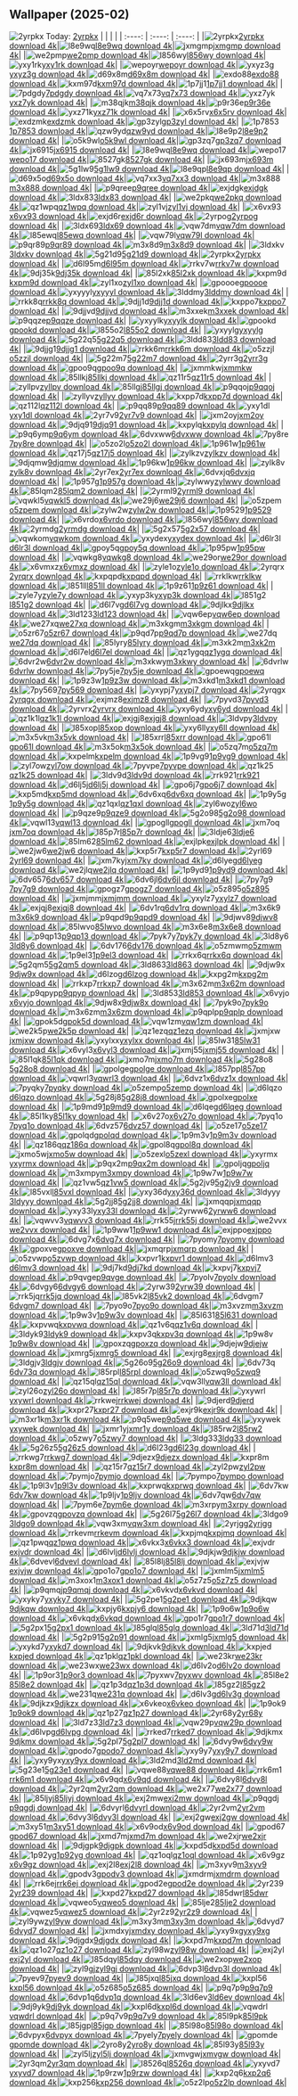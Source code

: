 ## Wallpaper (2025-02)
![2yrpkx](https://w.wallhaven.cc/full/2y/wallhaven-2yrpkx.jpg) Today: [2yrpkx](https://th.wallhaven.cc/small/2y/2yrpkx.jpg)
|      |      |      |
| :----: | :----: | :----: |
|![2yrpkx](https://th.wallhaven.cc/small/2y/2yrpkx.jpg)[2yrpkx download 4k](https://wallhaven.cc/w/2yrpkx)|![l8e9wq](https://th.wallhaven.cc/small/l8/l8e9wq.jpg)[l8e9wq download 4k](https://wallhaven.cc/w/l8e9wq)|![jxmgmp](https://th.wallhaven.cc/small/jx/jxmgmp.jpg)[jxmgmp download 4k](https://wallhaven.cc/w/jxmgmp)|
|![we2pmp](https://th.wallhaven.cc/small/we/we2pmp.jpg)[we2pmp download 4k](https://wallhaven.cc/w/we2pmp)|![l856wy](https://th.wallhaven.cc/small/l8/l856wy.jpg)[l856wy download 4k](https://wallhaven.cc/w/l856wy)|![yxy1rk](https://th.wallhaven.cc/small/yx/yxy1rk.jpg)[yxy1rk download 4k](https://wallhaven.cc/w/yxy1rk)|
|![wepoyr](https://th.wallhaven.cc/small/we/wepoyr.jpg)[wepoyr download 4k](https://wallhaven.cc/w/wepoyr)|![yxyz3g](https://th.wallhaven.cc/small/yx/yxyz3g.jpg)[yxyz3g download 4k](https://wallhaven.cc/w/yxyz3g)|![d69x8m](https://th.wallhaven.cc/small/d6/d69x8m.jpg)[d69x8m download 4k](https://wallhaven.cc/w/d69x8m)|
|![exdo88](https://th.wallhaven.cc/small/ex/exdo88.jpg)[exdo88 download 4k](https://wallhaven.cc/w/exdo88)|![kxm97d](https://th.wallhaven.cc/small/kx/kxm97d.jpg)[kxm97d download 4k](https://wallhaven.cc/w/kxm97d)|![1p7jj1](https://th.wallhaven.cc/small/1p/1p7jj1.jpg)[1p7jj1 download 4k](https://wallhaven.cc/w/1p7jj1)|
|![7pdgdy](https://th.wallhaven.cc/small/7p/7pdgdy.jpg)[7pdgdy download 4k](https://wallhaven.cc/w/7pdgdy)|![vq7x73](https://th.wallhaven.cc/small/vq/vq7x73.jpg)[vq7x73 download 4k](https://wallhaven.cc/w/vq7x73)|![yxz7yk](https://th.wallhaven.cc/small/yx/yxz7yk.jpg)[yxz7yk download 4k](https://wallhaven.cc/w/yxz7yk)|
|![m38qjk](https://th.wallhaven.cc/small/m3/m38qjk.jpg)[m38qjk download 4k](https://wallhaven.cc/w/m38qjk)|![p9r36e](https://th.wallhaven.cc/small/p9/p9r36e.jpg)[p9r36e download 4k](https://wallhaven.cc/w/p9r36e)|![yxz71k](https://th.wallhaven.cc/small/yx/yxz71k.jpg)[yxz71k download 4k](https://wallhaven.cc/w/yxz71k)|
|![x6x5rv](https://th.wallhaven.cc/small/x6/x6x5rv.jpg)[x6x5rv download 4k](https://wallhaven.cc/w/x6x5rv)|![exdzmk](https://th.wallhaven.cc/small/ex/exdzmk.jpg)[exdzmk download 4k](https://wallhaven.cc/w/exdzmk)|![gp3zyl](https://th.wallhaven.cc/small/gp/gp3zyl.jpg)[gp3zyl download 4k](https://wallhaven.cc/w/gp3zyl)|
|![1p7853](https://th.wallhaven.cc/small/1p/1p7853.jpg)[1p7853 download 4k](https://wallhaven.cc/w/1p7853)|![qzw9yd](https://th.wallhaven.cc/small/qz/qzw9yd.jpg)[qzw9yd download 4k](https://wallhaven.cc/w/qzw9yd)|![l8e9p2](https://th.wallhaven.cc/small/l8/l8e9p2.jpg)[l8e9p2 download 4k](https://wallhaven.cc/w/l8e9p2)|
|![o5k9wl](https://th.wallhaven.cc/small/o5/o5k9wl.jpg)[o5k9wl download 4k](https://wallhaven.cc/w/o5k9wl)|![gp3zq7](https://th.wallhaven.cc/small/gp/gp3zq7.jpg)[gp3zq7 download 4k](https://wallhaven.cc/w/gp3zq7)|![jx6915](https://th.wallhaven.cc/small/jx/jx6915.jpg)[jx6915 download 4k](https://wallhaven.cc/w/jx6915)|
|![l8e9wq](https://th.wallhaven.cc/small/l8/l8e9wq.jpg)[l8e9wq download 4k](https://wallhaven.cc/w/l8e9wq)|![wepo17](https://th.wallhaven.cc/small/we/wepo17.jpg)[wepo17 download 4k](https://wallhaven.cc/w/wepo17)|![8527gk](https://th.wallhaven.cc/small/85/8527gk.jpg)[8527gk download 4k](https://wallhaven.cc/w/8527gk)|
|![jx693m](https://th.wallhaven.cc/small/jx/jx693m.jpg)[jx693m download 4k](https://wallhaven.cc/w/jx693m)|![5g1lw9](https://th.wallhaven.cc/small/5g/5g1lw9.jpg)[5g1lw9 download 4k](https://wallhaven.cc/w/5g1lw9)|![l8e9qp](https://th.wallhaven.cc/small/l8/l8e9qp.jpg)[l8e9qp download 4k](https://wallhaven.cc/w/l8e9qp)|
|![d69x5o](https://th.wallhaven.cc/small/d6/d69x5o.jpg)[d69x5o download 4k](https://wallhaven.cc/w/d69x5o)|![vq7xx3](https://th.wallhaven.cc/small/vq/vq7xx3.jpg)[vq7xx3 download 4k](https://wallhaven.cc/w/vq7xx3)|![m3x888](https://th.wallhaven.cc/small/m3/m3x888.jpg)[m3x888 download 4k](https://wallhaven.cc/w/m3x888)|
|![p9qree](https://th.wallhaven.cc/small/p9/p9qree.jpg)[p9qree download 4k](https://wallhaven.cc/w/p9qree)|![exjdgk](https://th.wallhaven.cc/small/ex/exjdgk.jpg)[exjdgk download 4k](https://wallhaven.cc/w/exjdgk)|![3ldx83](https://th.wallhaven.cc/small/3l/3ldx83.jpg)[3ldx83 download 4k](https://wallhaven.cc/w/3ldx83)|
|![we2pkq](https://th.wallhaven.cc/small/we/we2pkq.jpg)[we2pkq download 4k](https://wallhaven.cc/w/we2pkq)|![qz1wpq](https://th.wallhaven.cc/small/qz/qz1wpq.jpg)[qz1wpq download 4k](https://wallhaven.cc/w/qz1wpq)|![zyl1vj](https://th.wallhaven.cc/small/zy/zyl1vj.jpg)[zyl1vj download 4k](https://wallhaven.cc/w/zyl1vj)|
|![x6vx93](https://th.wallhaven.cc/small/x6/x6vx93.jpg)[x6vx93 download 4k](https://wallhaven.cc/w/x6vx93)|![exjd6r](https://th.wallhaven.cc/small/ex/exjd6r.jpg)[exjd6r download 4k](https://wallhaven.cc/w/exjd6r)|![2yrpog](https://th.wallhaven.cc/small/2y/2yrpog.jpg)[2yrpog download 4k](https://wallhaven.cc/w/2yrpog)|
|![3ldx69](https://th.wallhaven.cc/small/3l/3ldx69.jpg)[3ldx69 download 4k](https://wallhaven.cc/w/3ldx69)|![vqw7dm](https://th.wallhaven.cc/small/vq/vqw7dm.jpg)[vqw7dm download 4k](https://wallhaven.cc/w/vqw7dm)|![l85ewq](https://th.wallhaven.cc/small/l8/l85ewq.jpg)[l85ewq download 4k](https://wallhaven.cc/w/l85ewq)|
|![vqw79l](https://th.wallhaven.cc/small/vq/vqw79l.jpg)[vqw79l download 4k](https://wallhaven.cc/w/vqw79l)|![p9qr89](https://th.wallhaven.cc/small/p9/p9qr89.jpg)[p9qr89 download 4k](https://wallhaven.cc/w/p9qr89)|![m3x8d9](https://th.wallhaven.cc/small/m3/m3x8d9.jpg)[m3x8d9 download 4k](https://wallhaven.cc/w/m3x8d9)|
|![3ldxkv](https://th.wallhaven.cc/small/3l/3ldxkv.jpg)[3ldxkv download 4k](https://wallhaven.cc/w/3ldxkv)|![5g21d9](https://th.wallhaven.cc/small/5g/5g21d9.jpg)[5g21d9 download 4k](https://wallhaven.cc/w/5g21d9)|![2yrpkx](https://th.wallhaven.cc/small/2y/2yrpkx.jpg)[2yrpkx download 4k](https://wallhaven.cc/w/2yrpkx)|
|![d6l95m](https://th.wallhaven.cc/small/d6/d6l95m.jpg)[d6l95m download 4k](https://wallhaven.cc/w/d6l95m)|![rrkv7w](https://th.wallhaven.cc/small/rr/rrkv7w.jpg)[rrkv7w download 4k](https://wallhaven.cc/w/rrkv7w)|![9dj35k](https://th.wallhaven.cc/small/9d/9dj35k.jpg)[9dj35k download 4k](https://wallhaven.cc/w/9dj35k)|
|![85l2xk](https://th.wallhaven.cc/small/85/85l2xk.jpg)[85l2xk download 4k](https://wallhaven.cc/w/85l2xk)|![kxpm9d](https://th.wallhaven.cc/small/kx/kxpm9d.jpg)[kxpm9d download 4k](https://wallhaven.cc/w/kxpm9d)|![zyl1xo](https://th.wallhaven.cc/small/zy/zyl1xo.jpg)[zyl1xo download 4k](https://wallhaven.cc/w/zyl1xo)|
|![gpoooe](https://th.wallhaven.cc/small/gp/gpoooe.jpg)[gpoooe download 4k](https://wallhaven.cc/w/gpoooe)|![yxyyyl](https://th.wallhaven.cc/small/yx/yxyyyl.jpg)[yxyyyl download 4k](https://wallhaven.cc/w/yxyyyl)|![3lddmy](https://th.wallhaven.cc/small/3l/3lddmy.jpg)[3lddmy download 4k](https://wallhaven.cc/w/3lddmy)|
|![rrkk8q](https://th.wallhaven.cc/small/rr/rrkk8q.jpg)[rrkk8q download 4k](https://wallhaven.cc/w/rrkk8q)|![9djj1d](https://th.wallhaven.cc/small/9d/9djj1d.jpg)[9djj1d download 4k](https://wallhaven.cc/w/9djj1d)|![kxppo7](https://th.wallhaven.cc/small/kx/kxppo7.jpg)[kxppo7 download 4k](https://wallhaven.cc/w/kxppo7)|
|![9djjvd](https://th.wallhaven.cc/small/9d/9djjvd.jpg)[9djjvd download 4k](https://wallhaven.cc/w/9djjvd)|![m3xxek](https://th.wallhaven.cc/small/m3/m3xxek.jpg)[m3xxek download 4k](https://wallhaven.cc/w/m3xxek)|![p9qqze](https://th.wallhaven.cc/small/p9/p9qqze.jpg)[p9qqze download 4k](https://wallhaven.cc/w/p9qqze)|
|![yxyylk](https://th.wallhaven.cc/small/yx/yxyylk.jpg)[yxyylk download 4k](https://wallhaven.cc/w/yxyylk)|![gpookd](https://th.wallhaven.cc/small/gp/gpookd.jpg)[gpookd download 4k](https://wallhaven.cc/w/gpookd)|![l855o2](https://th.wallhaven.cc/small/l8/l855o2.jpg)[l855o2 download 4k](https://wallhaven.cc/w/l855o2)|
|![yxyylg](https://th.wallhaven.cc/small/yx/yxyylg.jpg)[yxyylg download 4k](https://wallhaven.cc/w/yxyylg)|![5g22q5](https://th.wallhaven.cc/small/5g/5g22q5.jpg)[5g22q5 download 4k](https://wallhaven.cc/w/5g22q5)|![3ldd83](https://th.wallhaven.cc/small/3l/3ldd83.jpg)[3ldd83 download 4k](https://wallhaven.cc/w/3ldd83)|
|![9djjg1](https://th.wallhaven.cc/small/9d/9djjg1.jpg)[9djjg1 download 4k](https://wallhaven.cc/w/9djjg1)|![rrkk6m](https://th.wallhaven.cc/small/rr/rrkk6m.jpg)[rrkk6m download 4k](https://wallhaven.cc/w/rrkk6m)|![o5zzjl](https://th.wallhaven.cc/small/o5/o5zzjl.jpg)[o5zzjl download 4k](https://wallhaven.cc/w/o5zzjl)|
|![5g22m7](https://th.wallhaven.cc/small/5g/5g22m7.jpg)[5g22m7 download 4k](https://wallhaven.cc/w/5g22m7)|![2yrr3g](https://th.wallhaven.cc/small/2y/2yrr3g.jpg)[2yrr3g download 4k](https://wallhaven.cc/w/2yrr3g)|![gpoo9q](https://th.wallhaven.cc/small/gp/gpoo9q.jpg)[gpoo9q download 4k](https://wallhaven.cc/w/gpoo9q)|
|![jxmmkw](https://th.wallhaven.cc/small/jx/jxmmkw.jpg)[jxmmkw download 4k](https://wallhaven.cc/w/jxmmkw)|![85llkj](https://th.wallhaven.cc/small/85/85llkj.jpg)[85llkj download 4k](https://wallhaven.cc/w/85llkj)|![qz11r5](https://th.wallhaven.cc/small/qz/qz11r5.jpg)[qz11r5 download 4k](https://wallhaven.cc/w/qz11r5)|
|![zyllpv](https://th.wallhaven.cc/small/zy/zyllpv.jpg)[zyllpv download 4k](https://wallhaven.cc/w/zyllpv)|![85llgj](https://th.wallhaven.cc/small/85/85llgj.jpg)[85llgj download 4k](https://wallhaven.cc/w/85llgj)|![p9qqoj](https://th.wallhaven.cc/small/p9/p9qqoj.jpg)[p9qqoj download 4k](https://wallhaven.cc/w/p9qqoj)|
|![zyllyv](https://th.wallhaven.cc/small/zy/zyllyv.jpg)[zyllyv download 4k](https://wallhaven.cc/w/zyllyv)|![kxpp7d](https://th.wallhaven.cc/small/kx/kxpp7d.jpg)[kxpp7d download 4k](https://wallhaven.cc/w/kxpp7d)|![qz112l](https://th.wallhaven.cc/small/qz/qz112l.jpg)[qz112l download 4k](https://wallhaven.cc/w/qz112l)|
|![p9qq89](https://th.wallhaven.cc/small/p9/p9qq89.jpg)[p9qq89 download 4k](https://wallhaven.cc/w/p9qq89)|![yxy1dl](https://th.wallhaven.cc/small/yx/yxy1dl.jpg)[yxy1dl download 4k](https://wallhaven.cc/w/yxy1dl)|![2yr7v9](https://th.wallhaven.cc/small/2y/2yr7v9.jpg)[2yr7v9 download 4k](https://wallhaven.cc/w/2yr7v9)|
|![jxm2oy](https://th.wallhaven.cc/small/jx/jxm2oy.jpg)[jxm2oy download 4k](https://wallhaven.cc/w/jxm2oy)|![9djq91](https://th.wallhaven.cc/small/9d/9djq91.jpg)[9djq91 download 4k](https://wallhaven.cc/w/9djq91)|![kxpylq](https://th.wallhaven.cc/small/kx/kxpylq.jpg)[kxpylq download 4k](https://wallhaven.cc/w/kxpylq)|
|![p9q6ym](https://th.wallhaven.cc/small/p9/p9q6ym.jpg)[p9q6ym download 4k](https://wallhaven.cc/w/p9q6ym)|![6dvxww](https://th.wallhaven.cc/small/6d/6dvxww.jpg)[6dvxww download 4k](https://wallhaven.cc/w/6dvxww)|![7py8re](https://th.wallhaven.cc/small/7p/7py8re.jpg)[7py8re download 4k](https://wallhaven.cc/w/7py8re)|
|![o5zo2l](https://th.wallhaven.cc/small/o5/o5zo2l.jpg)[o5zo2l download 4k](https://wallhaven.cc/w/o5zo2l)|![1p961w](https://th.wallhaven.cc/small/1p/1p961w.jpg)[1p961w download 4k](https://wallhaven.cc/w/1p961w)|![qz17j5](https://th.wallhaven.cc/small/qz/qz17j5.jpg)[qz17j5 download 4k](https://wallhaven.cc/w/qz17j5)|
|![zylkzv](https://th.wallhaven.cc/small/zy/zylkzv.jpg)[zylkzv download 4k](https://wallhaven.cc/w/zylkzv)|![9djqmw](https://th.wallhaven.cc/small/9d/9djqmw.jpg)[9djqmw download 4k](https://wallhaven.cc/w/9djqmw)|![1p96kw](https://th.wallhaven.cc/small/1p/1p96kw.jpg)[1p96kw download 4k](https://wallhaven.cc/w/1p96kw)|
|![zylk8v](https://th.wallhaven.cc/small/zy/zylk8v.jpg)[zylk8v download 4k](https://wallhaven.cc/w/zylk8v)|![2yr7ex](https://th.wallhaven.cc/small/2y/2yr7ex.jpg)[2yr7ex download 4k](https://wallhaven.cc/w/2yr7ex)|![6dvxjq](https://th.wallhaven.cc/small/6d/6dvxjq.jpg)[6dvxjq download 4k](https://wallhaven.cc/w/6dvxjq)|
|![1p957g](https://th.wallhaven.cc/small/1p/1p957g.jpg)[1p957g download 4k](https://wallhaven.cc/w/1p957g)|![zylwwy](https://th.wallhaven.cc/small/zy/zylwwy.jpg)[zylwwy download 4k](https://wallhaven.cc/w/zylwwy)|![85lqm2](https://th.wallhaven.cc/small/85/85lqm2.jpg)[85lqm2 download 4k](https://wallhaven.cc/w/85lqm2)|
|![2yrml9](https://th.wallhaven.cc/small/2y/2yrml9.jpg)[2yrml9 download 4k](https://wallhaven.cc/w/2yrml9)|![vqwkl5](https://th.wallhaven.cc/small/vq/vqwkl5.jpg)[vqwkl5 download 4k](https://wallhaven.cc/w/vqwkl5)|![we29j6](https://th.wallhaven.cc/small/we/we29j6.jpg)[we29j6 download 4k](https://wallhaven.cc/w/we29j6)|
|![o5zpem](https://th.wallhaven.cc/small/o5/o5zpem.jpg)[o5zpem download 4k](https://wallhaven.cc/w/o5zpem)|![zylw2w](https://th.wallhaven.cc/small/zy/zylw2w.jpg)[zylw2w download 4k](https://wallhaven.cc/w/zylw2w)|![1p9529](https://th.wallhaven.cc/small/1p/1p9529.jpg)[1p9529 download 4k](https://wallhaven.cc/w/1p9529)|
|![x6vrdo](https://th.wallhaven.cc/small/x6/x6vrdo.jpg)[x6vrdo download 4k](https://wallhaven.cc/w/x6vrdo)|![l856wy](https://th.wallhaven.cc/small/l8/l856wy.jpg)[l856wy download 4k](https://wallhaven.cc/w/l856wy)|![2yrmdg](https://th.wallhaven.cc/small/2y/2yrmdg.jpg)[2yrmdg download 4k](https://wallhaven.cc/w/2yrmdg)|
|![5g2x57](https://th.wallhaven.cc/small/5g/5g2x57.jpg)[5g2x57 download 4k](https://wallhaven.cc/w/5g2x57)|![vqwkom](https://th.wallhaven.cc/small/vq/vqwkom.jpg)[vqwkom download 4k](https://wallhaven.cc/w/vqwkom)|![yxydex](https://th.wallhaven.cc/small/yx/yxydex.jpg)[yxydex download 4k](https://wallhaven.cc/w/yxydex)|
|![d6lr3l](https://th.wallhaven.cc/small/d6/d6lr3l.jpg)[d6lr3l download 4k](https://wallhaven.cc/w/d6lr3l)|![gpoy5q](https://th.wallhaven.cc/small/gp/gpoy5q.jpg)[gpoy5q download 4k](https://wallhaven.cc/w/gpoy5q)|![1p95pw](https://th.wallhaven.cc/small/1p/1p95pw.jpg)[1p95pw download 4k](https://wallhaven.cc/w/1p95pw)|
|![vqwkg8](https://th.wallhaven.cc/small/vq/vqwkg8.jpg)[vqwkg8 download 4k](https://wallhaven.cc/w/vqwkg8)|![we29or](https://th.wallhaven.cc/small/we/we29or.jpg)[we29or download 4k](https://wallhaven.cc/w/we29or)|![x6vmxz](https://th.wallhaven.cc/small/x6/x6vmxz.jpg)[x6vmxz download 4k](https://wallhaven.cc/w/x6vmxz)|
|![zyle1o](https://th.wallhaven.cc/small/zy/zyle1o.jpg)[zyle1o download 4k](https://wallhaven.cc/w/zyle1o)|![2yrqrx](https://th.wallhaven.cc/small/2y/2yrqrx.jpg)[2yrqrx download 4k](https://wallhaven.cc/w/2yrqrx)|![kxpqpd](https://th.wallhaven.cc/small/kx/kxpqpd.jpg)[kxpqpd download 4k](https://wallhaven.cc/w/kxpqpd)|
|![rrklkw](https://th.wallhaven.cc/small/rr/rrklkw.jpg)[rrklkw download 4k](https://wallhaven.cc/w/rrklkw)|![l851ll](https://th.wallhaven.cc/small/l8/l851ll.jpg)[l851ll download 4k](https://wallhaven.cc/w/l851ll)|![1p9z61](https://th.wallhaven.cc/small/1p/1p9z61.jpg)[1p9z61 download 4k](https://wallhaven.cc/w/1p9z61)|
|![zyle7y](https://th.wallhaven.cc/small/zy/zyle7y.jpg)[zyle7y download 4k](https://wallhaven.cc/w/zyle7y)|![yxyp3k](https://th.wallhaven.cc/small/yx/yxyp3k.jpg)[yxyp3k download 4k](https://wallhaven.cc/w/yxyp3k)|![l851g2](https://th.wallhaven.cc/small/l8/l851g2.jpg)[l851g2 download 4k](https://wallhaven.cc/w/l851g2)|
|![d6l7vg](https://th.wallhaven.cc/small/d6/d6l7vg.jpg)[d6l7vg download 4k](https://wallhaven.cc/w/d6l7vg)|![9djlkx](https://th.wallhaven.cc/small/9d/9djlkx.jpg)[9djlkx download 4k](https://wallhaven.cc/w/9djlkx)|![3ld123](https://th.wallhaven.cc/small/3l/3ld123.jpg)[3ld123 download 4k](https://wallhaven.cc/w/3ld123)|
|![vqw6ep](https://th.wallhaven.cc/small/vq/vqw6ep.jpg)[vqw6ep download 4k](https://wallhaven.cc/w/vqw6ep)|![we27xq](https://th.wallhaven.cc/small/we/we27xq.jpg)[we27xq download 4k](https://wallhaven.cc/w/we27xq)|![m3xkgm](https://th.wallhaven.cc/small/m3/m3xkgm.jpg)[m3xkgm download 4k](https://wallhaven.cc/w/m3xkgm)|
|![o5zr67](https://th.wallhaven.cc/small/o5/o5zr67.jpg)[o5zr67 download 4k](https://wallhaven.cc/w/o5zr67)|![p9qd7p](https://th.wallhaven.cc/small/p9/p9qd7p.jpg)[p9qd7p download 4k](https://wallhaven.cc/w/p9qd7p)|![we27dq](https://th.wallhaven.cc/small/we/we27dq.jpg)[we27dq download 4k](https://wallhaven.cc/w/we27dq)|
|![85lyry](https://th.wallhaven.cc/small/85/85lyry.jpg)[85lyry download 4k](https://wallhaven.cc/w/85lyry)|![m3xk2m](https://th.wallhaven.cc/small/m3/m3xk2m.jpg)[m3xk2m download 4k](https://wallhaven.cc/w/m3xk2m)|![d6l7el](https://th.wallhaven.cc/small/d6/d6l7el.jpg)[d6l7el download 4k](https://wallhaven.cc/w/d6l7el)|
|![qz1ygq](https://th.wallhaven.cc/small/qz/qz1ygq.jpg)[qz1ygq download 4k](https://wallhaven.cc/w/qz1ygq)|![6dvr2w](https://th.wallhaven.cc/small/6d/6dvr2w.jpg)[6dvr2w download 4k](https://wallhaven.cc/w/6dvr2w)|![m3xkwy](https://th.wallhaven.cc/small/m3/m3xkwy.jpg)[m3xkwy download 4k](https://wallhaven.cc/w/m3xkwy)|
|![6dvrlw](https://th.wallhaven.cc/small/6d/6dvrlw.jpg)[6dvrlw download 4k](https://wallhaven.cc/w/6dvrlw)|![7py5je](https://th.wallhaven.cc/small/7p/7py5je.jpg)[7py5je download 4k](https://wallhaven.cc/w/7py5je)|![gpoewq](https://th.wallhaven.cc/small/gp/gpoewq.jpg)[gpoewq download 4k](https://wallhaven.cc/w/gpoewq)|
|![1p9z3w](https://th.wallhaven.cc/small/1p/1p9z3w.jpg)[1p9z3w download 4k](https://wallhaven.cc/w/1p9z3w)|![m3xkd1](https://th.wallhaven.cc/small/m3/m3xkd1.jpg)[m3xkd1 download 4k](https://wallhaven.cc/w/m3xkd1)|![7py569](https://th.wallhaven.cc/small/7p/7py569.jpg)[7py569 download 4k](https://wallhaven.cc/w/7py569)|
|![yxypj7](https://th.wallhaven.cc/small/yx/yxypj7.jpg)[yxypj7 download 4k](https://wallhaven.cc/w/yxypj7)|![2yrqgx](https://th.wallhaven.cc/small/2y/2yrqgx.jpg)[2yrqgx download 4k](https://wallhaven.cc/w/2yrqgx)|![exjmz8](https://th.wallhaven.cc/small/ex/exjmz8.jpg)[exjmz8 download 4k](https://wallhaven.cc/w/exjmz8)|
|![7pyvd3](https://th.wallhaven.cc/small/7p/7pyvd3.jpg)[7pyvd3 download 4k](https://wallhaven.cc/w/7pyvd3)|![2yrvrx](https://th.wallhaven.cc/small/2y/2yrvrx.jpg)[2yrvrx download 4k](https://wallhaven.cc/w/2yrvrx)|![yxy6yd](https://th.wallhaven.cc/small/yx/yxy6yd.jpg)[yxy6yd download 4k](https://wallhaven.cc/w/yxy6yd)|
|![qz1k1l](https://th.wallhaven.cc/small/qz/qz1k1l.jpg)[qz1k1l download 4k](https://wallhaven.cc/w/qz1k1l)|![exjgj8](https://th.wallhaven.cc/small/ex/exjgj8.jpg)[exjgj8 download 4k](https://wallhaven.cc/w/exjgj8)|![3ldvpy](https://th.wallhaven.cc/small/3l/3ldvpy.jpg)[3ldvpy download 4k](https://wallhaven.cc/w/3ldvpy)|
|![l85xop](https://th.wallhaven.cc/small/l8/l85xop.jpg)[l85xop download 4k](https://wallhaven.cc/w/l85xop)|![yxy6ll](https://th.wallhaven.cc/small/yx/yxy6ll.jpg)[yxy6ll download 4k](https://wallhaven.cc/w/yxy6ll)|![m3x5vk](https://th.wallhaven.cc/small/m3/m3x5vk.jpg)[m3x5vk download 4k](https://wallhaven.cc/w/m3x5vk)|
|![l85xrr](https://th.wallhaven.cc/small/l8/l85xrr.jpg)[l85xrr download 4k](https://wallhaven.cc/w/l85xrr)|![gpo61l](https://th.wallhaven.cc/small/gp/gpo61l.jpg)[gpo61l download 4k](https://wallhaven.cc/w/gpo61l)|![m3x5ok](https://th.wallhaven.cc/small/m3/m3x5ok.jpg)[m3x5ok download 4k](https://wallhaven.cc/w/m3x5ok)|
|![o5zq7m](https://th.wallhaven.cc/small/o5/o5zq7m.jpg)[o5zq7m download 4k](https://wallhaven.cc/w/o5zq7m)|![kxpelm](https://th.wallhaven.cc/small/kx/kxpelm.jpg)[kxpelm download 4k](https://wallhaven.cc/w/kxpelm)|![1p9vg9](https://th.wallhaven.cc/small/1p/1p9vg9.jpg)[1p9vg9 download 4k](https://wallhaven.cc/w/1p9vg9)|
|![zyl7ow](https://th.wallhaven.cc/small/zy/zyl7ow.jpg)[zyl7ow download 4k](https://wallhaven.cc/w/zyl7ow)|![7pyvpe](https://th.wallhaven.cc/small/7p/7pyvpe.jpg)[7pyvpe download 4k](https://wallhaven.cc/w/7pyvpe)|![qz1k25](https://th.wallhaven.cc/small/qz/qz1k25.jpg)[qz1k25 download 4k](https://wallhaven.cc/w/qz1k25)|
|![3ldv9d](https://th.wallhaven.cc/small/3l/3ldv9d.jpg)[3ldv9d download 4k](https://wallhaven.cc/w/3ldv9d)|![rrk921](https://th.wallhaven.cc/small/rr/rrk921.jpg)[rrk921 download 4k](https://wallhaven.cc/w/rrk921)|![d6lj5j](https://th.wallhaven.cc/small/d6/d6lj5j.jpg)[d6lj5j download 4k](https://wallhaven.cc/w/d6lj5j)|
|![gpo6j7](https://th.wallhaven.cc/small/gp/gpo6j7.jpg)[gpo6j7 download 4k](https://wallhaven.cc/w/gpo6j7)|![kxp5md](https://th.wallhaven.cc/small/kx/kxp5md.jpg)[kxp5md download 4k](https://wallhaven.cc/w/kxp5md)|![6dv6xq](https://th.wallhaven.cc/small/6d/6dv6xq.jpg)[6dv6xq download 4k](https://wallhaven.cc/w/6dv6xq)|
|![1p9y5g](https://th.wallhaven.cc/small/1p/1p9y5g.jpg)[1p9y5g download 4k](https://wallhaven.cc/w/1p9y5g)|![qz1qxl](https://th.wallhaven.cc/small/qz/qz1qxl.jpg)[qz1qxl download 4k](https://wallhaven.cc/w/qz1qxl)|![zyl6wo](https://th.wallhaven.cc/small/zy/zyl6wo.jpg)[zyl6wo download 4k](https://wallhaven.cc/w/zyl6wo)|
|![p9qze9](https://th.wallhaven.cc/small/p9/p9qze9.jpg)[p9qze9 download 4k](https://wallhaven.cc/w/p9qze9)|![5g2o98](https://th.wallhaven.cc/small/5g/5g2o98.jpg)[5g2o98 download 4k](https://wallhaven.cc/w/5g2o98)|![vqwl13](https://th.wallhaven.cc/small/vq/vqwl13.jpg)[vqwl13 download 4k](https://wallhaven.cc/w/vqwl13)|
|![gpogll](https://th.wallhaven.cc/small/gp/gpogll.jpg)[gpogll download 4k](https://wallhaven.cc/w/gpogll)|![jxm7oq](https://th.wallhaven.cc/small/jx/jxm7oq.jpg)[jxm7oq download 4k](https://wallhaven.cc/w/jxm7oq)|![l85p7r](https://th.wallhaven.cc/small/l8/l85p7r.jpg)[l85p7r download 4k](https://wallhaven.cc/w/l85p7r)|
|![3ldje6](https://th.wallhaven.cc/small/3l/3ldje6.jpg)[3ldje6 download 4k](https://wallhaven.cc/w/3ldje6)|![85lm62](https://th.wallhaven.cc/small/85/85lm62.jpg)[85lm62 download 4k](https://wallhaven.cc/w/85lm62)|![exjlpk](https://th.wallhaven.cc/small/ex/exjlpk.jpg)[exjlpk download 4k](https://wallhaven.cc/w/exjlpk)|
|![we2jw6](https://th.wallhaven.cc/small/we/we2jw6.jpg)[we2jw6 download 4k](https://wallhaven.cc/w/we2jw6)|![kxp5r7](https://th.wallhaven.cc/small/kx/kxp5r7.jpg)[kxp5r7 download 4k](https://wallhaven.cc/w/kxp5r7)|![2yrl69](https://th.wallhaven.cc/small/2y/2yrl69.jpg)[2yrl69 download 4k](https://wallhaven.cc/w/2yrl69)|
|![jxm7ky](https://th.wallhaven.cc/small/jx/jxm7ky.jpg)[jxm7ky download 4k](https://wallhaven.cc/w/jxm7ky)|![d6lyeg](https://th.wallhaven.cc/small/d6/d6lyeg.jpg)[d6lyeg download 4k](https://wallhaven.cc/w/d6lyeg)|![we2jlq](https://th.wallhaven.cc/small/we/we2jlq.jpg)[we2jlq download 4k](https://wallhaven.cc/w/we2jlq)|
|![1p9yd9](https://th.wallhaven.cc/small/1p/1p9yd9.jpg)[1p9yd9 download 4k](https://wallhaven.cc/w/1p9yd9)|![6dv657](https://th.wallhaven.cc/small/6d/6dv657.jpg)[6dv657 download 4k](https://wallhaven.cc/w/6dv657)|![6dv6jl](https://th.wallhaven.cc/small/6d/6dv6jl.jpg)[6dv6jl download 4k](https://wallhaven.cc/w/6dv6jl)|
|![7py7g9](https://th.wallhaven.cc/small/7p/7py7g9.jpg)[7py7g9 download 4k](https://wallhaven.cc/w/7py7g9)|![gpogz7](https://th.wallhaven.cc/small/gp/gpogz7.jpg)[gpogz7 download 4k](https://wallhaven.cc/w/gpogz7)|![o5z895](https://th.wallhaven.cc/small/o5/o5z895.jpg)[o5z895 download 4k](https://wallhaven.cc/w/o5z895)|
|![jxmjmm](https://th.wallhaven.cc/small/jx/jxmjmm.jpg)[jxmjmm download 4k](https://wallhaven.cc/w/jxmjmm)|![yxylz7](https://th.wallhaven.cc/small/yx/yxylz7.jpg)[yxylz7 download 4k](https://wallhaven.cc/w/yxylz7)|![exjqj8](https://th.wallhaven.cc/small/ex/exjqj8.jpg)[exjqj8 download 4k](https://wallhaven.cc/w/exjqj8)|
|![6dv1rq](https://th.wallhaven.cc/small/6d/6dv1rq.jpg)[6dv1rq download 4k](https://wallhaven.cc/w/6dv1rq)|![m3x6k9](https://th.wallhaven.cc/small/m3/m3x6k9.jpg)[m3x6k9 download 4k](https://wallhaven.cc/w/m3x6k9)|![p9qpd9](https://th.wallhaven.cc/small/p9/p9qpd9.jpg)[p9qpd9 download 4k](https://wallhaven.cc/w/p9qpd9)|
|![9djwv8](https://th.wallhaven.cc/small/9d/9djwv8.jpg)[9djwv8 download 4k](https://wallhaven.cc/w/9djwv8)|![85lwvo](https://th.wallhaven.cc/small/85/85lwvo.jpg)[85lwvo download 4k](https://wallhaven.cc/w/85lwvo)|![m3x6e8](https://th.wallhaven.cc/small/m3/m3x6e8.jpg)[m3x6e8 download 4k](https://wallhaven.cc/w/m3x6e8)|
|![p9qp13](https://th.wallhaven.cc/small/p9/p9qp13.jpg)[p9qp13 download 4k](https://wallhaven.cc/w/p9qp13)|![7pyk7y](https://th.wallhaven.cc/small/7p/7pyk7y.jpg)[7pyk7y download 4k](https://wallhaven.cc/w/7pyk7y)|![3ld8y6](https://th.wallhaven.cc/small/3l/3ld8y6.jpg)[3ld8y6 download 4k](https://wallhaven.cc/w/3ld8y6)|
|![6dv176](https://th.wallhaven.cc/small/6d/6dv176.jpg)[6dv176 download 4k](https://wallhaven.cc/w/6dv176)|![o5zmwm](https://th.wallhaven.cc/small/o5/o5zmwm.jpg)[o5zmwm download 4k](https://wallhaven.cc/w/o5zmwm)|![1p9el3](https://th.wallhaven.cc/small/1p/1p9el3.jpg)[1p9el3 download 4k](https://wallhaven.cc/w/1p9el3)|
|![rrkx6q](https://th.wallhaven.cc/small/rr/rrkx6q.jpg)[rrkx6q download 4k](https://wallhaven.cc/w/rrkx6q)|![5g2qm5](https://th.wallhaven.cc/small/5g/5g2qm5.jpg)[5g2qm5 download 4k](https://wallhaven.cc/w/5g2qm5)|![3ld863](https://th.wallhaven.cc/small/3l/3ld863.jpg)[3ld863 download 4k](https://wallhaven.cc/w/3ld863)|
|![9djw9x](https://th.wallhaven.cc/small/9d/9djw9x.jpg)[9djw9x download 4k](https://wallhaven.cc/w/9djw9x)|![d6lzog](https://th.wallhaven.cc/small/d6/d6lzog.jpg)[d6lzog download 4k](https://wallhaven.cc/w/d6lzog)|![kxpg2m](https://th.wallhaven.cc/small/kx/kxpg2m.jpg)[kxpg2m download 4k](https://wallhaven.cc/w/kxpg2m)|
|![rrkxp7](https://th.wallhaven.cc/small/rr/rrkxp7.jpg)[rrkxp7 download 4k](https://wallhaven.cc/w/rrkxp7)|![m3x62m](https://th.wallhaven.cc/small/m3/m3x62m.jpg)[m3x62m download 4k](https://wallhaven.cc/w/m3x62m)|![p9qpyp](https://th.wallhaven.cc/small/p9/p9qpyp.jpg)[p9qpyp download 4k](https://wallhaven.cc/w/p9qpyp)|
|![3ld853](https://th.wallhaven.cc/small/3l/3ld853.jpg)[3ld853 download 4k](https://wallhaven.cc/w/3ld853)|![x6vyjo](https://th.wallhaven.cc/small/x6/x6vyjo.jpg)[x6vyjo download 4k](https://wallhaven.cc/w/x6vyjo)|![9djw8x](https://th.wallhaven.cc/small/9d/9djw8x.jpg)[9djw8x download 4k](https://wallhaven.cc/w/9djw8x)|
|![7pyk9o](https://th.wallhaven.cc/small/7p/7pyk9o.jpg)[7pyk9o download 4k](https://wallhaven.cc/w/7pyk9o)|![m3x6zm](https://th.wallhaven.cc/small/m3/m3x6zm.jpg)[m3x6zm download 4k](https://wallhaven.cc/w/m3x6zm)|![p9qplp](https://th.wallhaven.cc/small/p9/p9qplp.jpg)[p9qplp download 4k](https://wallhaven.cc/w/p9qplp)|
|![gpok5d](https://th.wallhaven.cc/small/gp/gpok5d.jpg)[gpok5d download 4k](https://wallhaven.cc/w/gpok5d)|![vqw1zm](https://th.wallhaven.cc/small/vq/vqw1zm.jpg)[vqw1zm download 4k](https://wallhaven.cc/w/vqw1zm)|![we2k5p](https://th.wallhaven.cc/small/we/we2k5p.jpg)[we2k5p download 4k](https://wallhaven.cc/w/we2k5p)|
|![qz1ezq](https://th.wallhaven.cc/small/qz/qz1ezq.jpg)[qz1ezq download 4k](https://wallhaven.cc/w/qz1ezq)|![jxmjxw](https://th.wallhaven.cc/small/jx/jxmjxw.jpg)[jxmjxw download 4k](https://wallhaven.cc/w/jxmjxw)|![yxylxx](https://th.wallhaven.cc/small/yx/yxylxx.jpg)[yxylxx download 4k](https://wallhaven.cc/w/yxylxx)|
|![85lw31](https://th.wallhaven.cc/small/85/85lw31.jpg)[85lw31 download 4k](https://wallhaven.cc/w/85lw31)|![x6vyl3](https://th.wallhaven.cc/small/x6/x6vyl3.jpg)[x6vyl3 download 4k](https://wallhaven.cc/w/x6vyl3)|![jxmj55](https://th.wallhaven.cc/small/jx/jxmj55.jpg)[jxmj55 download 4k](https://wallhaven.cc/w/jxmj55)|
|![85l1qk](https://th.wallhaven.cc/small/85/85l1qk.jpg)[85l1qk download 4k](https://wallhaven.cc/w/85l1qk)|![jxmo7m](https://th.wallhaven.cc/small/jx/jxmo7m.jpg)[jxmo7m download 4k](https://wallhaven.cc/w/jxmo7m)|![5g28o8](https://th.wallhaven.cc/small/5g/5g28o8.jpg)[5g28o8 download 4k](https://wallhaven.cc/w/5g28o8)|
|![gpolge](https://th.wallhaven.cc/small/gp/gpolge.jpg)[gpolge download 4k](https://wallhaven.cc/w/gpolge)|![l857pp](https://th.wallhaven.cc/small/l8/l857pp.jpg)[l857pp download 4k](https://wallhaven.cc/w/l857pp)|![vqwrl3](https://th.wallhaven.cc/small/vq/vqwrl3.jpg)[vqwrl3 download 4k](https://wallhaven.cc/w/vqwrl3)|
|![6dvz1x](https://th.wallhaven.cc/small/6d/6dvz1x.jpg)[6dvz1x download 4k](https://wallhaven.cc/w/6dvz1x)|![7pyqky](https://th.wallhaven.cc/small/7p/7pyqky.jpg)[7pyqky download 4k](https://wallhaven.cc/w/7pyqky)|![o5zemp](https://th.wallhaven.cc/small/o5/o5zemp.jpg)[o5zemp download 4k](https://wallhaven.cc/w/o5zemp)|
|![d6lqzo](https://th.wallhaven.cc/small/d6/d6lqzo.jpg)[d6lqzo download 4k](https://wallhaven.cc/w/d6lqzo)|![5g28j8](https://th.wallhaven.cc/small/5g/5g28j8.jpg)[5g28j8 download 4k](https://wallhaven.cc/w/5g28j8)|![gpolxe](https://th.wallhaven.cc/small/gp/gpolxe.jpg)[gpolxe download 4k](https://wallhaven.cc/w/gpolxe)|
|![1p9md9](https://th.wallhaven.cc/small/1p/1p9md9.jpg)[1p9md9 download 4k](https://wallhaven.cc/w/1p9md9)|![d6lqeg](https://th.wallhaven.cc/small/d6/d6lqeg.jpg)[d6lqeg download 4k](https://wallhaven.cc/w/d6lqeg)|![85l1ky](https://th.wallhaven.cc/small/85/85l1ky.jpg)[85l1ky download 4k](https://wallhaven.cc/w/85l1ky)|
|![x6v27o](https://th.wallhaven.cc/small/x6/x6v27o.jpg)[x6v27o download 4k](https://wallhaven.cc/w/x6v27o)|![7pyq1o](https://th.wallhaven.cc/small/7p/7pyq1o.jpg)[7pyq1o download 4k](https://wallhaven.cc/w/7pyq1o)|![6dvz57](https://th.wallhaven.cc/small/6d/6dvz57.jpg)[6dvz57 download 4k](https://wallhaven.cc/w/6dvz57)|
|![o5ze17](https://th.wallhaven.cc/small/o5/o5ze17.jpg)[o5ze17 download 4k](https://wallhaven.cc/w/o5ze17)|![gpolqd](https://th.wallhaven.cc/small/gp/gpolqd.jpg)[gpolqd download 4k](https://wallhaven.cc/w/gpolqd)|![1p9m3v](https://th.wallhaven.cc/small/1p/1p9m3v.jpg)[1p9m3v download 4k](https://wallhaven.cc/w/1p9m3v)|
|![qz186q](https://th.wallhaven.cc/small/qz/qz186q.jpg)[qz186q download 4k](https://wallhaven.cc/w/qz186q)|![gpol8q](https://th.wallhaven.cc/small/gp/gpol8q.jpg)[gpol8q download 4k](https://wallhaven.cc/w/gpol8q)|![jxmo5w](https://th.wallhaven.cc/small/jx/jxmo5w.jpg)[jxmo5w download 4k](https://wallhaven.cc/w/jxmo5w)|
|![o5zexl](https://th.wallhaven.cc/small/o5/o5zexl.jpg)[o5zexl download 4k](https://wallhaven.cc/w/o5zexl)|![yxyrmx](https://th.wallhaven.cc/small/yx/yxyrmx.jpg)[yxyrmx download 4k](https://wallhaven.cc/w/yxyrmx)|![p9qx2m](https://th.wallhaven.cc/small/p9/p9qx2m.jpg)[p9qx2m download 4k](https://wallhaven.cc/w/p9qx2m)|
|![gpoljq](https://th.wallhaven.cc/small/gp/gpoljq.jpg)[gpoljq download 4k](https://wallhaven.cc/w/gpoljq)|![m3xmpy](https://th.wallhaven.cc/small/m3/m3xmpy.jpg)[m3xmpy download 4k](https://wallhaven.cc/w/m3xmpy)|![1p9w7w](https://th.wallhaven.cc/small/1p/1p9w7w.jpg)[1p9w7w download 4k](https://wallhaven.cc/w/1p9w7w)|
|![qz1vw5](https://th.wallhaven.cc/small/qz/qz1vw5.jpg)[qz1vw5 download 4k](https://wallhaven.cc/w/qz1vw5)|![5g2jv9](https://th.wallhaven.cc/small/5g/5g2jv9.jpg)[5g2jv9 download 4k](https://wallhaven.cc/w/5g2jv9)|![l85vxl](https://th.wallhaven.cc/small/l8/l85vxl.jpg)[l85vxl download 4k](https://wallhaven.cc/w/l85vxl)|
|![yxy36d](https://th.wallhaven.cc/small/yx/yxy36d.jpg)[yxy36d download 4k](https://wallhaven.cc/w/yxy36d)|![3ldyyy](https://th.wallhaven.cc/small/3l/3ldyyy.jpg)[3ldyyy download 4k](https://wallhaven.cc/w/3ldyyy)|![5g2jj8](https://th.wallhaven.cc/small/5g/5g2jj8.jpg)[5g2jj8 download 4k](https://wallhaven.cc/w/5g2jj8)|
|![jxmqqp](https://th.wallhaven.cc/small/jx/jxmqqp.jpg)[jxmqqp download 4k](https://wallhaven.cc/w/jxmqqp)|![yxy33l](https://th.wallhaven.cc/small/yx/yxy33l.jpg)[yxy33l download 4k](https://wallhaven.cc/w/yxy33l)|![2yrww6](https://th.wallhaven.cc/small/2y/2yrww6.jpg)[2yrww6 download 4k](https://wallhaven.cc/w/2yrww6)|
|![vqwvv3](https://th.wallhaven.cc/small/vq/vqwvv3.jpg)[vqwvv3 download 4k](https://wallhaven.cc/w/vqwvv3)|![rrk55j](https://th.wallhaven.cc/small/rr/rrk55j.jpg)[rrk55j download 4k](https://wallhaven.cc/w/rrk55j)|![we2vvx](https://th.wallhaven.cc/small/we/we2vvx.jpg)[we2vvx download 4k](https://wallhaven.cc/w/we2vvx)|
|![1p9ww1](https://th.wallhaven.cc/small/1p/1p9ww1.jpg)[1p9ww1 download 4k](https://wallhaven.cc/w/1p9ww1)|![exjppo](https://th.wallhaven.cc/small/ex/exjppo.jpg)[exjppo download 4k](https://wallhaven.cc/w/exjppo)|![6dvg7x](https://th.wallhaven.cc/small/6d/6dvg7x.jpg)[6dvg7x download 4k](https://wallhaven.cc/w/6dvg7x)|
|![7pyomy](https://th.wallhaven.cc/small/7p/7pyomy.jpg)[7pyomy download 4k](https://wallhaven.cc/w/7pyomy)|![gpoxve](https://th.wallhaven.cc/small/gp/gpoxve.jpg)[gpoxve download 4k](https://wallhaven.cc/w/gpoxve)|![jxmqrp](https://th.wallhaven.cc/small/jx/jxmqrp.jpg)[jxmqrp download 4k](https://wallhaven.cc/w/jxmqrp)|
|![o5zvwp](https://th.wallhaven.cc/small/o5/o5zvwp.jpg)[o5zvwp download 4k](https://wallhaven.cc/w/o5zvwp)|![kxpvr1](https://th.wallhaven.cc/small/kx/kxpvr1.jpg)[kxpvr1 download 4k](https://wallhaven.cc/w/kxpvr1)|![d6lmv3](https://th.wallhaven.cc/small/d6/d6lmv3.jpg)[d6lmv3 download 4k](https://wallhaven.cc/w/d6lmv3)|
|![9dj7kd](https://th.wallhaven.cc/small/9d/9dj7kd.jpg)[9dj7kd download 4k](https://wallhaven.cc/w/9dj7kd)|![kxpvj7](https://th.wallhaven.cc/small/kx/kxpvj7.jpg)[kxpvj7 download 4k](https://wallhaven.cc/w/kxpvj7)|![p9qvge](https://th.wallhaven.cc/small/p9/p9qvge.jpg)[p9qvge download 4k](https://wallhaven.cc/w/p9qvge)|
|![7pyolv](https://th.wallhaven.cc/small/7p/7pyolv.jpg)[7pyolv download 4k](https://wallhaven.cc/w/7pyolv)|![6dvgy6](https://th.wallhaven.cc/small/6d/6dvgy6.jpg)[6dvgy6 download 4k](https://wallhaven.cc/w/6dvgy6)|![2yrw39](https://th.wallhaven.cc/small/2y/2yrw39.jpg)[2yrw39 download 4k](https://wallhaven.cc/w/2yrw39)|
|![rrk5jq](https://th.wallhaven.cc/small/rr/rrk5jq.jpg)[rrk5jq download 4k](https://wallhaven.cc/w/rrk5jq)|![l85vk2](https://th.wallhaven.cc/small/l8/l85vk2.jpg)[l85vk2 download 4k](https://wallhaven.cc/w/l85vk2)|![6dvgm7](https://th.wallhaven.cc/small/6d/6dvgm7.jpg)[6dvgm7 download 4k](https://wallhaven.cc/w/6dvgm7)|
|![7pyo9o](https://th.wallhaven.cc/small/7p/7pyo9o.jpg)[7pyo9o download 4k](https://wallhaven.cc/w/7pyo9o)|![m3xvzm](https://th.wallhaven.cc/small/m3/m3xvzm.jpg)[m3xvzm download 4k](https://wallhaven.cc/w/m3xvzm)|![1p9w3v](https://th.wallhaven.cc/small/1p/1p9w3v.jpg)[1p9w3v download 4k](https://wallhaven.cc/w/1p9w3v)|
|![85l631](https://th.wallhaven.cc/small/85/85l631.jpg)[85l631 download 4k](https://wallhaven.cc/w/85l631)|![kxpvwq](https://th.wallhaven.cc/small/kx/kxpvwq.jpg)[kxpvwq download 4k](https://wallhaven.cc/w/kxpvwq)|![qz1v6q](https://th.wallhaven.cc/small/qz/qz1v6q.jpg)[qz1v6q download 4k](https://wallhaven.cc/w/qz1v6q)|
|![3ldyk9](https://th.wallhaven.cc/small/3l/3ldyk9.jpg)[3ldyk9 download 4k](https://wallhaven.cc/w/3ldyk9)|![kxpv3q](https://th.wallhaven.cc/small/kx/kxpv3q.jpg)[kxpv3q download 4k](https://wallhaven.cc/w/kxpv3q)|![1p9w8v](https://th.wallhaven.cc/small/1p/1p9w8v.jpg)[1p9w8v download 4k](https://wallhaven.cc/w/1p9w8v)|
|![gpoxzq](https://th.wallhaven.cc/small/gp/gpoxzq.jpg)[gpoxzq download 4k](https://wallhaven.cc/w/gpoxzq)|![9djejw](https://th.wallhaven.cc/small/9d/9djejw.jpg)[9djejw download 4k](https://wallhaven.cc/w/9djejw)|![jxmrg5](https://th.wallhaven.cc/small/jx/jxmrg5.jpg)[jxmrg5 download 4k](https://wallhaven.cc/w/jxmrg5)|
|![exjrg8](https://th.wallhaven.cc/small/ex/exjrg8.jpg)[exjrg8 download 4k](https://wallhaven.cc/w/exjrg8)|![3ldgjv](https://th.wallhaven.cc/small/3l/3ldgjv.jpg)[3ldgjv download 4k](https://wallhaven.cc/w/3ldgjv)|![5g26o9](https://th.wallhaven.cc/small/5g/5g26o9.jpg)[5g26o9 download 4k](https://wallhaven.cc/w/5g26o9)|
|![6dv73q](https://th.wallhaven.cc/small/6d/6dv73q.jpg)[6dv73q download 4k](https://wallhaven.cc/w/6dv73q)|![l85rpl](https://th.wallhaven.cc/small/l8/l85rpl.jpg)[l85rpl download 4k](https://wallhaven.cc/w/l85rpl)|![o5zwq9](https://th.wallhaven.cc/small/o5/o5zwq9.jpg)[o5zwq9 download 4k](https://wallhaven.cc/w/o5zwq9)|
|![qz15ql](https://th.wallhaven.cc/small/qz/qz15ql.jpg)[qz15ql download 4k](https://wallhaven.cc/w/qz15ql)|![vqw3ll](https://th.wallhaven.cc/small/vq/vqw3ll.jpg)[vqw3ll download 4k](https://wallhaven.cc/w/vqw3ll)|![zyl26o](https://th.wallhaven.cc/small/zy/zyl26o.jpg)[zyl26o download 4k](https://wallhaven.cc/w/zyl26o)|
|![l85r7p](https://th.wallhaven.cc/small/l8/l85r7p.jpg)[l85r7p download 4k](https://wallhaven.cc/w/l85r7p)|![yxywrl](https://th.wallhaven.cc/small/yx/yxywrl.jpg)[yxywrl download 4k](https://wallhaven.cc/w/yxywrl)|![rrkwej](https://th.wallhaven.cc/small/rr/rrkwej.jpg)[rrkwej download 4k](https://wallhaven.cc/w/rrkwej)|
|![9djerd](https://th.wallhaven.cc/small/9d/9djerd.jpg)[9djerd download 4k](https://wallhaven.cc/w/9djerd)|![kxpr27](https://th.wallhaven.cc/small/kx/kxpr27.jpg)[kxpr27 download 4k](https://wallhaven.cc/w/kxpr27)|![exjr9k](https://th.wallhaven.cc/small/ex/exjr9k.jpg)[exjr9k download 4k](https://wallhaven.cc/w/exjr9k)|
|![m3xr1k](https://th.wallhaven.cc/small/m3/m3xr1k.jpg)[m3xr1k download 4k](https://wallhaven.cc/w/m3xr1k)|![p9q5we](https://th.wallhaven.cc/small/p9/p9q5we.jpg)[p9q5we download 4k](https://wallhaven.cc/w/p9q5we)|![yxywek](https://th.wallhaven.cc/small/yx/yxywek.jpg)[yxywek download 4k](https://wallhaven.cc/w/yxywek)|
|![jxmr1y](https://th.wallhaven.cc/small/jx/jxmr1y.jpg)[jxmr1y download 4k](https://wallhaven.cc/w/jxmr1y)|![l85rw2](https://th.wallhaven.cc/small/l8/l85rw2.jpg)[l85rw2 download 4k](https://wallhaven.cc/w/l85rw2)|![o5zwy7](https://th.wallhaven.cc/small/o5/o5zwy7.jpg)[o5zwy7 download 4k](https://wallhaven.cc/w/o5zwy7)|
|![3ldg33](https://th.wallhaven.cc/small/3l/3ldg33.jpg)[3ldg33 download 4k](https://wallhaven.cc/w/3ldg33)|![5g26z5](https://th.wallhaven.cc/small/5g/5g26z5.jpg)[5g26z5 download 4k](https://wallhaven.cc/w/5g26z5)|![d6l23g](https://th.wallhaven.cc/small/d6/d6l23g.jpg)[d6l23g download 4k](https://wallhaven.cc/w/d6l23g)|
|![rrkwg7](https://th.wallhaven.cc/small/rr/rrkwg7.jpg)[rrkwg7 download 4k](https://wallhaven.cc/w/rrkwg7)|![9djezx](https://th.wallhaven.cc/small/9d/9djezx.jpg)[9djezx download 4k](https://wallhaven.cc/w/9djezx)|![kxpr8m](https://th.wallhaven.cc/small/kx/kxpr8m.jpg)[kxpr8m download 4k](https://wallhaven.cc/w/kxpr8m)|
|![qz15r7](https://th.wallhaven.cc/small/qz/qz15r7.jpg)[qz15r7 download 4k](https://wallhaven.cc/w/qz15r7)|![zyl2pw](https://th.wallhaven.cc/small/zy/zyl2pw.jpg)[zyl2pw download 4k](https://wallhaven.cc/w/zyl2pw)|![7pymjo](https://th.wallhaven.cc/small/7p/7pymjo.jpg)[7pymjo download 4k](https://wallhaven.cc/w/7pymjo)|
|![7pympo](https://th.wallhaven.cc/small/7p/7pympo.jpg)[7pympo download 4k](https://wallhaven.cc/w/7pympo)|![1p9l3v](https://th.wallhaven.cc/small/1p/1p9l3v.jpg)[1p9l3v download 4k](https://wallhaven.cc/w/1p9l3v)|![kxprwq](https://th.wallhaven.cc/small/kx/kxprwq.jpg)[kxprwq download 4k](https://wallhaven.cc/w/kxprwq)|
|![6dv7kw](https://th.wallhaven.cc/small/6d/6dv7kw.jpg)[6dv7kw download 4k](https://wallhaven.cc/w/6dv7kw)|![1p9ljv](https://th.wallhaven.cc/small/1p/1p9ljv.jpg)[1p9ljv download 4k](https://wallhaven.cc/w/1p9ljv)|![6dv7qw](https://th.wallhaven.cc/small/6d/6dv7qw.jpg)[6dv7qw download 4k](https://wallhaven.cc/w/6dv7qw)|
|![7pym6e](https://th.wallhaven.cc/small/7p/7pym6e.jpg)[7pym6e download 4k](https://wallhaven.cc/w/7pym6e)|![m3xrpy](https://th.wallhaven.cc/small/m3/m3xrpy.jpg)[m3xrpy download 4k](https://wallhaven.cc/w/m3xrpy)|![gpovzq](https://th.wallhaven.cc/small/gp/gpovzq.jpg)[gpovzq download 4k](https://wallhaven.cc/w/gpovzq)|
|![5g26l7](https://th.wallhaven.cc/small/5g/5g26l7.jpg)[5g26l7 download 4k](https://wallhaven.cc/w/5g26l7)|![3ldgo9](https://th.wallhaven.cc/small/3l/3ldgo9.jpg)[3ldgo9 download 4k](https://wallhaven.cc/w/3ldgo9)|![vqw3xm](https://th.wallhaven.cc/small/vq/vqw3xm.jpg)[vqw3xm download 4k](https://wallhaven.cc/w/vqw3xm)|
|![2yrjgg](https://th.wallhaven.cc/small/2y/2yrjgg.jpg)[2yrjgg download 4k](https://wallhaven.cc/w/2yrjgg)|![rrkevm](https://th.wallhaven.cc/small/rr/rrkevm.jpg)[rrkevm download 4k](https://wallhaven.cc/w/rrkevm)|![kxpjmq](https://th.wallhaven.cc/small/kx/kxpjmq.jpg)[kxpjmq download 4k](https://wallhaven.cc/w/kxpjmq)|
|![qz1pwq](https://th.wallhaven.cc/small/qz/qz1pwq.jpg)[qz1pwq download 4k](https://wallhaven.cc/w/qz1pwq)|![x6vkx3](https://th.wallhaven.cc/small/x6/x6vkx3.jpg)[x6vkx3 download 4k](https://wallhaven.cc/w/x6vkx3)|![exjvdr](https://th.wallhaven.cc/small/ex/exjvdr.jpg)[exjvdr download 4k](https://wallhaven.cc/w/exjvdr)|
|![d6lvlj](https://th.wallhaven.cc/small/d6/d6lvlj.jpg)[d6lvlj download 4k](https://wallhaven.cc/w/d6lvlj)|![9djkjw](https://th.wallhaven.cc/small/9d/9djkjw.jpg)[9djkjw download 4k](https://wallhaven.cc/w/9djkjw)|![6dvevl](https://th.wallhaven.cc/small/6d/6dvevl.jpg)[6dvevl download 4k](https://wallhaven.cc/w/6dvevl)|
|![85l8lj](https://th.wallhaven.cc/small/85/85l8lj.jpg)[85l8lj download 4k](https://wallhaven.cc/w/85l8lj)|![exjvjw](https://th.wallhaven.cc/small/ex/exjvjw.jpg)[exjvjw download 4k](https://wallhaven.cc/w/exjvjw)|![gpo1o7](https://th.wallhaven.cc/small/gp/gpo1o7.jpg)[gpo1o7 download 4k](https://wallhaven.cc/w/gpo1o7)|
|![jxmlm5](https://th.wallhaven.cc/small/jx/jxmlm5.jpg)[jxmlm5 download 4k](https://wallhaven.cc/w/jxmlm5)|![m3xox1](https://th.wallhaven.cc/small/m3/m3xox1.jpg)[m3xox1 download 4k](https://wallhaven.cc/w/m3xox1)|![o5z7z5](https://th.wallhaven.cc/small/o5/o5z7z5.jpg)[o5z7z5 download 4k](https://wallhaven.cc/w/o5z7z5)|
|![p9qmqj](https://th.wallhaven.cc/small/p9/p9qmqj.jpg)[p9qmqj download 4k](https://wallhaven.cc/w/p9qmqj)|![x6vkvd](https://th.wallhaven.cc/small/x6/x6vkvd.jpg)[x6vkvd download 4k](https://wallhaven.cc/w/x6vkvd)|![yxyky7](https://th.wallhaven.cc/small/yx/yxyky7.jpg)[yxyky7 download 4k](https://wallhaven.cc/w/yxyky7)|
|![5g2pe1](https://th.wallhaven.cc/small/5g/5g2pe1.jpg)[5g2pe1 download 4k](https://wallhaven.cc/w/5g2pe1)|![9djkqw](https://th.wallhaven.cc/small/9d/9djkqw.jpg)[9djkqw download 4k](https://wallhaven.cc/w/9djkqw)|![kxpjy6](https://th.wallhaven.cc/small/kx/kxpjy6.jpg)[kxpjy6 download 4k](https://wallhaven.cc/w/kxpjy6)|
|![1p9o6w](https://th.wallhaven.cc/small/1p/1p9o6w.jpg)[1p9o6w download 4k](https://wallhaven.cc/w/1p9o6w)|![x6vkqd](https://th.wallhaven.cc/small/x6/x6vkqd.jpg)[x6vkqd download 4k](https://wallhaven.cc/w/x6vkqd)|![gpo1r7](https://th.wallhaven.cc/small/gp/gpo1r7.jpg)[gpo1r7 download 4k](https://wallhaven.cc/w/gpo1r7)|
|![5g2px1](https://th.wallhaven.cc/small/5g/5g2px1.jpg)[5g2px1 download 4k](https://wallhaven.cc/w/5g2px1)|![l85glq](https://th.wallhaven.cc/small/l8/l85glq.jpg)[l85glq download 4k](https://wallhaven.cc/w/l85glq)|![3ld71d](https://th.wallhaven.cc/small/3l/3ld71d.jpg)[3ld71d download 4k](https://wallhaven.cc/w/3ld71d)|
|![5g2p91](https://th.wallhaven.cc/small/5g/5g2p91.jpg)[5g2p91 download 4k](https://wallhaven.cc/w/5g2p91)|![jxmlg5](https://th.wallhaven.cc/small/jx/jxmlg5.jpg)[jxmlg5 download 4k](https://wallhaven.cc/w/jxmlg5)|![yxykd7](https://th.wallhaven.cc/small/yx/yxykd7.jpg)[yxykd7 download 4k](https://wallhaven.cc/w/yxykd7)|
|![9djkvk](https://th.wallhaven.cc/small/9d/9djkvk.jpg)[9djkvk download 4k](https://wallhaven.cc/w/9djkvk)|![kxpjed](https://th.wallhaven.cc/small/kx/kxpjed.jpg)[kxpjed download 4k](https://wallhaven.cc/w/kxpjed)|![qz1pkl](https://th.wallhaven.cc/small/qz/qz1pkl.jpg)[qz1pkl download 4k](https://wallhaven.cc/w/qz1pkl)|
|![we23kr](https://th.wallhaven.cc/small/we/we23kr.jpg)[we23kr download 4k](https://wallhaven.cc/w/we23kr)|![we23wx](https://th.wallhaven.cc/small/we/we23wx.jpg)[we23wx download 4k](https://wallhaven.cc/w/we23wx)|![d6lv2o](https://th.wallhaven.cc/small/d6/d6lv2o.jpg)[d6lv2o download 4k](https://wallhaven.cc/w/d6lv2o)|
|![1p9or3](https://th.wallhaven.cc/small/1p/1p9or3.jpg)[1p9or3 download 4k](https://wallhaven.cc/w/1p9or3)|![7pyxwv](https://th.wallhaven.cc/small/7p/7pyxwv.jpg)[7pyxwv download 4k](https://wallhaven.cc/w/7pyxwv)|![85l8e2](https://th.wallhaven.cc/small/85/85l8e2.jpg)[85l8e2 download 4k](https://wallhaven.cc/w/85l8e2)|
|![qz1p3d](https://th.wallhaven.cc/small/qz/qz1p3d.jpg)[qz1p3d download 4k](https://wallhaven.cc/w/qz1p3d)|![l85gz2](https://th.wallhaven.cc/small/l8/l85gz2.jpg)[l85gz2 download 4k](https://wallhaven.cc/w/l85gz2)|![we231q](https://th.wallhaven.cc/small/we/we231q.jpg)[we231q download 4k](https://wallhaven.cc/w/we231q)|
|![d6lv3g](https://th.wallhaven.cc/small/d6/d6lv3g.jpg)[d6lv3g download 4k](https://wallhaven.cc/w/d6lv3g)|![9djkzx](https://th.wallhaven.cc/small/9d/9djkzx.jpg)[9djkzx download 4k](https://wallhaven.cc/w/9djkzx)|![x6vkeo](https://th.wallhaven.cc/small/x6/x6vkeo.jpg)[x6vkeo download 4k](https://wallhaven.cc/w/x6vkeo)|
|![1p9ok9](https://th.wallhaven.cc/small/1p/1p9ok9.jpg)[1p9ok9 download 4k](https://wallhaven.cc/w/1p9ok9)|![qz1p27](https://th.wallhaven.cc/small/qz/qz1p27.jpg)[qz1p27 download 4k](https://wallhaven.cc/w/qz1p27)|![2yr68y](https://th.wallhaven.cc/small/2y/2yr68y.jpg)[2yr68y download 4k](https://wallhaven.cc/w/2yr68y)|
|![3ld7z3](https://th.wallhaven.cc/small/3l/3ld7z3.jpg)[3ld7z3 download 4k](https://wallhaven.cc/w/3ld7z3)|![vqw29p](https://th.wallhaven.cc/small/vq/vqw29p.jpg)[vqw29p download 4k](https://wallhaven.cc/w/vqw29p)|![d6lvpg](https://th.wallhaven.cc/small/d6/d6lvpg.jpg)[d6lvpg download 4k](https://wallhaven.cc/w/d6lvpg)|
|![rrked7](https://th.wallhaven.cc/small/rr/rrked7.jpg)[rrked7 download 4k](https://wallhaven.cc/w/rrked7)|![9djkmx](https://th.wallhaven.cc/small/9d/9djkmx.jpg)[9djkmx download 4k](https://wallhaven.cc/w/9djkmx)|![5g2pl7](https://th.wallhaven.cc/small/5g/5g2pl7.jpg)[5g2pl7 download 4k](https://wallhaven.cc/w/5g2pl7)|
|![6dvy9w](https://th.wallhaven.cc/small/6d/6dvy9w.jpg)[6dvy9w download 4k](https://wallhaven.cc/w/6dvy9w)|![gpodo7](https://th.wallhaven.cc/small/gp/gpodo7.jpg)[gpodo7 download 4k](https://wallhaven.cc/w/gpodo7)|![yxy9y7](https://th.wallhaven.cc/small/yx/yxy9y7.jpg)[yxy9y7 download 4k](https://wallhaven.cc/w/yxy9y7)|
|![yxy9yx](https://th.wallhaven.cc/small/yx/yxy9yx.jpg)[yxy9yx download 4k](https://wallhaven.cc/w/yxy9yx)|![3ld2md](https://th.wallhaven.cc/small/3l/3ld2md.jpg)[3ld2md download 4k](https://wallhaven.cc/w/3ld2md)|![5g23e1](https://th.wallhaven.cc/small/5g/5g23e1.jpg)[5g23e1 download 4k](https://wallhaven.cc/w/5g23e1)|
|![vqwe88](https://th.wallhaven.cc/small/vq/vqwe88.jpg)[vqwe88 download 4k](https://wallhaven.cc/w/vqwe88)|![rrk6m1](https://th.wallhaven.cc/small/rr/rrk6m1.jpg)[rrk6m1 download 4k](https://wallhaven.cc/w/rrk6m1)|![x6v9qd](https://th.wallhaven.cc/small/x6/x6v9qd.jpg)[x6v9qd download 4k](https://wallhaven.cc/w/x6v9qd)|
|![6dvy8l](https://th.wallhaven.cc/small/6d/6dvy8l.jpg)[6dvy8l download 4k](https://wallhaven.cc/w/6dvy8l)|![2yr2qm](https://th.wallhaven.cc/small/2y/2yr2qm.jpg)[2yr2qm download 4k](https://wallhaven.cc/w/2yr2qm)|![we2x77](https://th.wallhaven.cc/small/we/we2x77.jpg)[we2x77 download 4k](https://wallhaven.cc/w/we2x77)|
|![85ljyj](https://th.wallhaven.cc/small/85/85ljyj.jpg)[85ljyj download 4k](https://wallhaven.cc/w/85ljyj)|![exj2mw](https://th.wallhaven.cc/small/ex/exj2mw.jpg)[exj2mw download 4k](https://wallhaven.cc/w/exj2mw)|![p9qgdj](https://th.wallhaven.cc/small/p9/p9qgdj.jpg)[p9qgdj download 4k](https://wallhaven.cc/w/p9qgdj)|
|![6dvyrl](https://th.wallhaven.cc/small/6d/6dvyrl.jpg)[6dvyrl download 4k](https://wallhaven.cc/w/6dvyrl)|![2yr2vm](https://th.wallhaven.cc/small/2y/2yr2vm.jpg)[2yr2vm download 4k](https://wallhaven.cc/w/2yr2vm)|![6dvy3l](https://th.wallhaven.cc/small/6d/6dvy3l.jpg)[6dvy3l download 4k](https://wallhaven.cc/w/6dvy3l)|
|![exj2gw](https://th.wallhaven.cc/small/ex/exj2gw.jpg)[exj2gw download 4k](https://wallhaven.cc/w/exj2gw)|![m3xy51](https://th.wallhaven.cc/small/m3/m3xy51.jpg)[m3xy51 download 4k](https://wallhaven.cc/w/m3xy51)|![x6v9od](https://th.wallhaven.cc/small/x6/x6v9od.jpg)[x6v9od download 4k](https://wallhaven.cc/w/x6v9od)|
|![gpod67](https://th.wallhaven.cc/small/gp/gpod67.jpg)[gpod67 download 4k](https://wallhaven.cc/w/gpod67)|![jxmd7m](https://th.wallhaven.cc/small/jx/jxmd7m.jpg)[jxmd7m download 4k](https://wallhaven.cc/w/jxmd7m)|![we2xjr](https://th.wallhaven.cc/small/we/we2xjr.jpg)[we2xjr download 4k](https://wallhaven.cc/w/we2xjr)|
|![9djgpk](https://th.wallhaven.cc/small/9d/9djgpk.jpg)[9djgpk download 4k](https://wallhaven.cc/w/9djgpk)|![kxpd5d](https://th.wallhaven.cc/small/kx/kxpd5d.jpg)[kxpd5d download 4k](https://wallhaven.cc/w/kxpd5d)|![1p92yg](https://th.wallhaven.cc/small/1p/1p92yg.jpg)[1p92yg download 4k](https://wallhaven.cc/w/1p92yg)|
|![qz1oql](https://th.wallhaven.cc/small/qz/qz1oql.jpg)[qz1oql download 4k](https://wallhaven.cc/w/qz1oql)|![x6v9gz](https://th.wallhaven.cc/small/x6/x6v9gz.jpg)[x6v9gz download 4k](https://wallhaven.cc/w/x6v9gz)|![exj2l8](https://th.wallhaven.cc/small/ex/exj2l8.jpg)[exj2l8 download 4k](https://wallhaven.cc/w/exj2l8)|
|![m3xyv9](https://th.wallhaven.cc/small/m3/m3xyv9.jpg)[m3xyv9 download 4k](https://wallhaven.cc/w/m3xyv9)|![gpodv3](https://th.wallhaven.cc/small/gp/gpodv3.jpg)[gpodv3 download 4k](https://wallhaven.cc/w/gpodv3)|![jxmdrm](https://th.wallhaven.cc/small/jx/jxmdrm.jpg)[jxmdrm download 4k](https://wallhaven.cc/w/jxmdrm)|
|![rrk6ej](https://th.wallhaven.cc/small/rr/rrk6ej.jpg)[rrk6ej download 4k](https://wallhaven.cc/w/rrk6ej)|![gpod2e](https://th.wallhaven.cc/small/gp/gpod2e.jpg)[gpod2e download 4k](https://wallhaven.cc/w/gpod2e)|![2yr239](https://th.wallhaven.cc/small/2y/2yr239.jpg)[2yr239 download 4k](https://wallhaven.cc/w/2yr239)|
|![kxpd27](https://th.wallhaven.cc/small/kx/kxpd27.jpg)[kxpd27 download 4k](https://wallhaven.cc/w/kxpd27)|![l85dwr](https://th.wallhaven.cc/small/l8/l85dwr.jpg)[l85dwr download 4k](https://wallhaven.cc/w/l85dwr)|![vqweo5](https://th.wallhaven.cc/small/vq/vqweo5.jpg)[vqweo5 download 4k](https://wallhaven.cc/w/vqweo5)|
|![85lje2](https://th.wallhaven.cc/small/85/85lje2.jpg)[85lje2 download 4k](https://wallhaven.cc/w/85lje2)|![vqwez5](https://th.wallhaven.cc/small/vq/vqwez5.jpg)[vqwez5 download 4k](https://wallhaven.cc/w/vqwez5)|![2yr2z9](https://th.wallhaven.cc/small/2y/2yr2z9.jpg)[2yr2z9 download 4k](https://wallhaven.cc/w/2yr2z9)|
|![zyl9yw](https://th.wallhaven.cc/small/zy/zyl9yw.jpg)[zyl9yw download 4k](https://wallhaven.cc/w/zyl9yw)|![m3xy3m](https://th.wallhaven.cc/small/m3/m3xy3m.jpg)[m3xy3m download 4k](https://wallhaven.cc/w/m3xy3m)|![6dvyd7](https://th.wallhaven.cc/small/6d/6dvyd7.jpg)[6dvyd7 download 4k](https://wallhaven.cc/w/6dvyd7)|
|![jxmdxy](https://th.wallhaven.cc/small/jx/jxmdxy.jpg)[jxmdxy download 4k](https://wallhaven.cc/w/jxmdxy)|![yxy9xg](https://th.wallhaven.cc/small/yx/yxy9xg.jpg)[yxy9xg download 4k](https://wallhaven.cc/w/yxy9xg)|![9djgdx](https://th.wallhaven.cc/small/9d/9djgdx.jpg)[9djgdx download 4k](https://wallhaven.cc/w/9djgdx)|
|![kxpd7m](https://th.wallhaven.cc/small/kx/kxpd7m.jpg)[kxpd7m download 4k](https://wallhaven.cc/w/kxpd7m)|![qz1o27](https://th.wallhaven.cc/small/qz/qz1o27.jpg)[qz1o27 download 4k](https://wallhaven.cc/w/qz1o27)|![zyl98w](https://th.wallhaven.cc/small/zy/zyl98w.jpg)[zyl98w download 4k](https://wallhaven.cc/w/zyl98w)|
|![exj2yl](https://th.wallhaven.cc/small/ex/exj2yl.jpg)[exj2yl download 4k](https://wallhaven.cc/w/exj2yl)|![l85dqy](https://th.wallhaven.cc/small/l8/l85dqy.jpg)[l85dqy download 4k](https://wallhaven.cc/w/l85dqy)|![we2xop](https://th.wallhaven.cc/small/we/we2xop.jpg)[we2xop download 4k](https://wallhaven.cc/w/we2xop)|
|![zyl9gj](https://th.wallhaven.cc/small/zy/zyl9gj.jpg)[zyl9gj download 4k](https://wallhaven.cc/w/zyl9gj)|![6dvp3l](https://th.wallhaven.cc/small/6d/6dvp3l.jpg)[6dvp3l download 4k](https://wallhaven.cc/w/6dvp3l)|![7pyev9](https://th.wallhaven.cc/small/7p/7pyev9.jpg)[7pyev9 download 4k](https://wallhaven.cc/w/7pyev9)|
|![l85jxq](https://th.wallhaven.cc/small/l8/l85jxq.jpg)[l85jxq download 4k](https://wallhaven.cc/w/l85jxq)|![kxpl56](https://th.wallhaven.cc/small/kx/kxpl56.jpg)[kxpl56 download 4k](https://wallhaven.cc/w/kxpl56)|![o5z685](https://th.wallhaven.cc/small/o5/o5z685.jpg)[o5z685 download 4k](https://wallhaven.cc/w/o5z685)|
|![p9q7p9](https://th.wallhaven.cc/small/p9/p9q7p9.jpg)[p9q7p9 download 4k](https://wallhaven.cc/w/p9q7p9)|![6dvp1q](https://th.wallhaven.cc/small/6d/6dvp1q.jpg)[6dvp1q download 4k](https://wallhaven.cc/w/6dvp1q)|![3ld6ev](https://th.wallhaven.cc/small/3l/3ld6ev.jpg)[3ld6ev download 4k](https://wallhaven.cc/w/3ld6ev)|
|![9dj9yk](https://th.wallhaven.cc/small/9d/9dj9yk.jpg)[9dj9yk download 4k](https://wallhaven.cc/w/9dj9yk)|![kxpl6d](https://th.wallhaven.cc/small/kx/kxpl6d.jpg)[kxpl6d download 4k](https://wallhaven.cc/w/kxpl6d)|![vqwdrl](https://th.wallhaven.cc/small/vq/vqwdrl.jpg)[vqwdrl download 4k](https://wallhaven.cc/w/vqwdrl)|
|![p9q7v9](https://th.wallhaven.cc/small/p9/p9q7v9.jpg)[p9q7v9 download 4k](https://wallhaven.cc/w/p9q7v9)|![85l9pk](https://th.wallhaven.cc/small/85/85l9pk.jpg)[85l9pk download 4k](https://wallhaven.cc/w/85l9pk)|![l85jgp](https://th.wallhaven.cc/small/l8/l85jgp.jpg)[l85jgp download 4k](https://wallhaven.cc/w/l85jgp)|
|![85l98o](https://th.wallhaven.cc/small/85/85l98o.jpg)[85l98o download 4k](https://wallhaven.cc/w/85l98o)|![6dvpyx](https://th.wallhaven.cc/small/6d/6dvpyx.jpg)[6dvpyx download 4k](https://wallhaven.cc/w/6dvpyx)|![7pyely](https://th.wallhaven.cc/small/7p/7pyely.jpg)[7pyely download 4k](https://wallhaven.cc/w/7pyely)|
|![gpomde](https://th.wallhaven.cc/small/gp/gpomde.jpg)[gpomde download 4k](https://wallhaven.cc/w/gpomde)|![2yro8y](https://th.wallhaven.cc/small/2y/2yro8y.jpg)[2yro8y download 4k](https://wallhaven.cc/w/2yro8y)|![85l93y](https://th.wallhaven.cc/small/85/85l93y.jpg)[85l93y download 4k](https://wallhaven.cc/w/85l93y)|
|![zyl5lj](https://th.wallhaven.cc/small/zy/zyl5lj.jpg)[zyl5lj download 4k](https://wallhaven.cc/w/zyl5lj)|![jxmvgw](https://th.wallhaven.cc/small/jx/jxmvgw.jpg)[jxmvgw download 4k](https://wallhaven.cc/w/jxmvgw)|![2yr3qm](https://th.wallhaven.cc/small/2y/2yr3qm.jpg)[2yr3qm download 4k](https://wallhaven.cc/w/2yr3qm)|
|![l8526q](https://th.wallhaven.cc/small/l8/l8526q.jpg)[l8526q download 4k](https://wallhaven.cc/w/l8526q)|![yxyvd7](https://th.wallhaven.cc/small/yx/yxyvd7.jpg)[yxyvd7 download 4k](https://wallhaven.cc/w/yxyvd7)|![1p9rzw](https://th.wallhaven.cc/small/1p/1p9rzw.jpg)[1p9rzw download 4k](https://wallhaven.cc/w/1p9rzw)|
|![kxp2q6](https://th.wallhaven.cc/small/kx/kxp2q6.jpg)[kxp2q6 download 4k](https://wallhaven.cc/w/kxp2q6)|![kxp256](https://th.wallhaven.cc/small/kx/kxp256.jpg)[kxp256 download 4k](https://wallhaven.cc/w/kxp256)|![o5z2lp](https://th.wallhaven.cc/small/o5/o5z2lp.jpg)[o5z2lp download 4k](https://wallhaven.cc/w/o5z2lp)|
